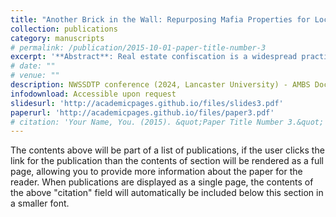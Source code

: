 ```yaml
---
title: "Another Brick in the Wall: Repurposing Mafia Properties for Local Education"
collection: publications
category: manuscripts
# permalink: /publication/2015-10-01-paper-title-number-3
excerpt: '**Abstract**: Real estate confiscation is a widespread practice to tackle organised crime throughout European countries. The Italian policy for the confiscation of Mafia assets also allows the social reuse of these properties to regenerate Mafia-ridden neighbourhoods. In this context, the socio-economic effects of reusing Mafia assets are still unexplored. Using school-level geo-referenced data from 2015 to 2022, I exploit the staggered reuse of Mafia properties to investigate local educational patterns within Mafia-ridden neighbourhoods. My results reveal a significant decrease in the dropout rate for schools having at least one reused Mafia residential property within their students’ catching area. The effect is sharper and larger where the number of CSOs is higher and where more people are unemployed. Moreover, I argue how the measured effect is driving a change both in educational resources and community perception. Consistently, I show that the effect is not driven by previous steps of the policy. From a policy perspective, these findings show the importance of reprioritizing public funds to improve human and social capital in Mafia strongholds, as well as addressing the bureaucratic issues that impede the effective restoration of confiscated properties.'
# date: "" 
# venue: ""
description: NWSSDTP conference (2024, Lancaster University) - AMBS Doctoral Conference (2024, University of Manchester) - CLEAN UNIT (2024, Bocconi University)
infodownload: Accessible upon request
slidesurl: 'http://academicpages.github.io/files/slides3.pdf'
paperurl: 'http://academicpages.github.io/files/paper3.pdf'
# citation: 'Your Name, You. (2015). &quot;Paper Title Number 3.&quot; <i>Journal 1</i>. 1(3).'
---
```


The contents above will be part of a list of publications, if the user clicks the link for the publication than the contents of section will be rendered as a full page, allowing you to provide more information about the paper for the reader. When publications are displayed as a single page, the contents of the above "citation" field will automatically be included below this section in a smaller font.
